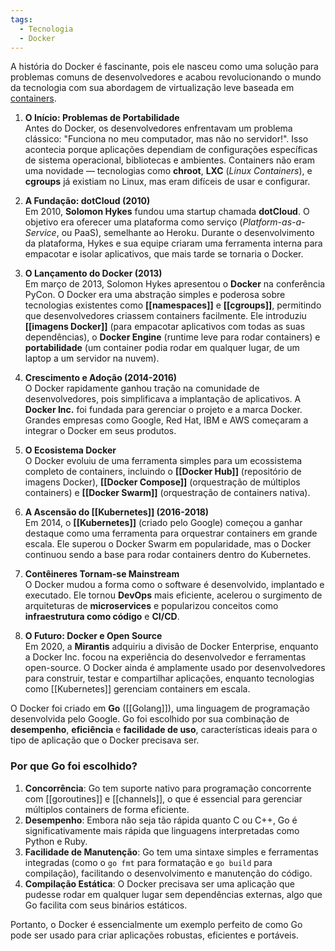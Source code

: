 ```yaml
---
tags:
  - Tecnologia
  - Docker
---
```

A história do Docker é fascinante, pois ele nasceu como uma solução para problemas comuns de desenvolvedores e acabou revolucionando o mundo da tecnologia com sua abordagem de virtualização leve baseada em [containers](Container.md).

1. **O Início: Problemas de Portabilidade**  
    Antes do Docker, os desenvolvedores enfrentavam um problema clássico: "Funciona no meu computador, mas não no servidor!". Isso acontecia porque aplicações dependiam de configurações específicas de sistema operacional, bibliotecas e ambientes. Containers não eram uma novidade — tecnologias como **chroot**, **LXC** (_Linux Containers_), e **cgroups** já existiam no Linux, mas eram difíceis de usar e configurar.
    
2. **A Fundação: dotCloud (2010)**  
    Em 2010, **Solomon Hykes** fundou uma startup chamada **dotCloud**. O objetivo era oferecer uma plataforma como serviço (_Platform-as-a-Service_, ou PaaS), semelhante ao Heroku. Durante o desenvolvimento da plataforma, Hykes e sua equipe criaram uma ferramenta interna para empacotar e isolar aplicativos, que mais tarde se tornaria o Docker.
    
3. **O Lançamento do Docker (2013)**  
    Em março de 2013, Solomon Hykes apresentou o **Docker** na conferência PyCon. O Docker era uma abstração simples e poderosa sobre tecnologias existentes como **[[namespaces]]** e **[[cgroups]]**, permitindo que desenvolvedores criassem containers facilmente. Ele introduziu **[[imagens Docker]]** (para empacotar aplicativos com todas as suas dependências), o **Docker Engine** (runtime leve para rodar containers) e **portabilidade** (um container podia rodar em qualquer lugar, de um laptop a um servidor na nuvem).
    
4. **Crescimento e Adoção (2014-2016)**  
    O Docker rapidamente ganhou tração na comunidade de desenvolvedores, pois simplificava a implantação de aplicativos. A **Docker Inc.** foi fundada para gerenciar o projeto e a marca Docker. Grandes empresas como Google, Red Hat, IBM e AWS começaram a integrar o Docker em seus produtos.
    
5. **O Ecosistema Docker**  
    O Docker evoluiu de uma ferramenta simples para um ecossistema completo de containers, incluindo o **[[Docker Hub]]** (repositório de imagens Docker), **[[Docker Compose]]** (orquestração de múltiplos containers) e **[[Docker Swarm]]** (orquestração de containers nativa).
    
6. **A Ascensão do [[Kubernetes]] (2016-2018)**  
    Em 2014, o **[[Kubernetes]]** (criado pelo Google) começou a ganhar destaque como uma ferramenta para orquestrar containers em grande escala. Ele superou o Docker Swarm em popularidade, mas o Docker continuou sendo a base para rodar containers dentro do Kubernetes.
    
7. **Contêineres Tornam-se Mainstream**  
    O Docker mudou a forma como o software é desenvolvido, implantado e executado. Ele tornou **DevOps** mais eficiente, acelerou o surgimento de arquiteturas de **microservices** e popularizou conceitos como **infraestrutura como código** e **CI/CD**.
    
8. **O Futuro: Docker e Open Source**  
    Em 2020, a **Mirantis** adquiriu a divisão de Docker Enterprise, enquanto a Docker Inc. focou na experiência do desenvolvedor e ferramentas open-source. O Docker ainda é amplamente usado por desenvolvedores para construir, testar e compartilhar aplicações, enquanto tecnologias como [[Kubernetes]] gerenciam containers em escala.

O Docker foi criado em **Go** ([[Golang]]), uma linguagem de programação desenvolvida pelo Google. Go foi escolhido por sua combinação de **desempenho**, **eficiência** e **facilidade de uso**, características ideais para o tipo de aplicação que o Docker precisava ser.

### **Por que Go foi escolhido?**

1. **Concorrência**: Go tem suporte nativo para programação concorrente com [[goroutines]] e [[channels]], o que é essencial para gerenciar múltiplos containers de forma eficiente.
2. **Desempenho**: Embora não seja tão rápida quanto C ou C++, Go é significativamente mais rápida que linguagens interpretadas como Python e Ruby.
3. **Facilidade de Manutenção**: Go tem uma sintaxe simples e ferramentas integradas (como o `go fmt` para formatação e `go build` para compilação), facilitando o desenvolvimento e manutenção do código.
4. **Compilação Estática**: O Docker precisava ser uma aplicação que pudesse rodar em qualquer lugar sem dependências externas, algo que Go facilita com seus binários estáticos.

Portanto, o Docker é essencialmente um exemplo perfeito de como Go pode ser usado para criar aplicações robustas, eficientes e portáveis.